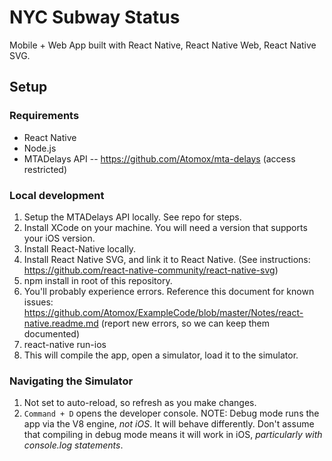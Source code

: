 # NYC Subway Status
Mobile + Web App built with React Native, React Native Web, React Native SVG.

## Setup

### Requirements
- React Native
- Node.js
- MTADelays API -- https://github.com/Atomox/mta-delays (access restricted)

### Local development
1. Setup the MTADelays API locally. See repo for steps.
2. Install XCode on your machine. You will need a version that supports your iOS version.
3. Install React-Native locally.
4. Install React Native SVG, and link it to React Native. (See instructions: https://github.com/react-native-community/react-native-svg)
5. npm install in root of this repository.
6. You'll probably experience errors. Reference this document for known issues: https://github.com/Atomox/ExampleCode/blob/master/Notes/react-native.readme.md (report new errors, so we can keep them documented)
7. react-native run-ios
8. This will compile the app, open a simulator, load it to the simulator.

### Navigating the Simulator
1. Not set to auto-reload, so refresh as you make changes.
2. `Command + D` opens the developer console. NOTE: Debug mode runs the app via the V8 engine, *not iOS*. It will behave differently. Don't assume that compiling in debug mode means it will work in iOS, _particularly with console.log statements_.
